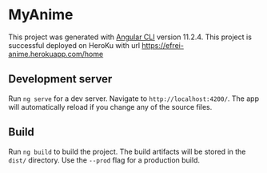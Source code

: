 # MyAnime

This project was generated with [Angular CLI](https://github.com/angular/angular-cli) version 11.2.4.
This project is successful deployed on HeroKu with url https://efrei-anime.herokuapp.com/home

## Development server

Run `ng serve` for a dev server. Navigate to `http://localhost:4200/`. The app will automatically reload if you change any of the source files.

## Build

Run `ng build` to build the project. The build artifacts will be stored in the `dist/` directory. Use the `--prod` flag for a production build.

